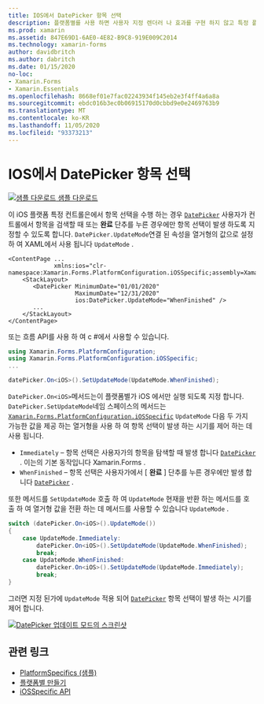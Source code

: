 ```yaml
---
title: IOS에서 DatePicker 항목 선택
description: 플랫폼별를 사용 하면 사용자 지정 렌더러 나 효과를 구현 하지 않고 특정 플랫폼 에서만 사용할 수 있는 기능을 사용할 수 있습니다. 이 문서에서는 DatePicker에서 항목 선택이 발생 하는 경우를 제어 하는 iOS 플랫폼별를 사용 하는 방법을 설명 합니다.
ms.prod: xamarin
ms.assetid: 847E69D1-6AE0-4E82-B9C8-919E009C2014
ms.technology: xamarin-forms
author: davidbritch
ms.author: dabritch
ms.date: 01/15/2020
no-loc:
- Xamarin.Forms
- Xamarin.Essentials
ms.openlocfilehash: 8668ef01e7fac02243934f145eb2e3f4ff4a6a8a
ms.sourcegitcommit: ebdc016b3ec0b06915170d0cbbd9e0e2469763b9
ms.translationtype: MT
ms.contentlocale: ko-KR
ms.lasthandoff: 11/05/2020
ms.locfileid: "93373213"
---
```

# <a name="datepicker-item-selection-on-ios"></a>IOS에서 DatePicker 항목 선택

[![샘플 다운로드](~/media/shared/download.png) 샘플 다운로드](/samples/xamarin/xamarin-forms-samples/userinterface-platformspecifics)

이 iOS 플랫폼 특정 컨트롤은에서 항목 선택을 수행 하는 경우 [`DatePicker`](xref:Xamarin.Forms.DatePicker) 사용자가 컨트롤에서 항목을 검색할 때 또는 **완료** 단추를 누른 경우에만 항목 선택이 발생 하도록 지정할 수 있도록 합니다. `DatePicker.UpdateMode`연결 된 속성을 열거형의 값으로 설정 하 여 XAML에서 사용 됩니다 `UpdateMode` .

```xaml
<ContentPage ...
             xmlns:ios="clr-namespace:Xamarin.Forms.PlatformConfiguration.iOSSpecific;assembly=Xamarin.Forms.Core">
    <StackLayout>
       <DatePicker MinimumDate="01/01/2020"
                   MaximumDate="12/31/2020"
                   ios:DatePicker.UpdateMode="WhenFinished" />
       ...
    </StackLayout>
</ContentPage>
```

또는 흐름 API를 사용 하 여 c #에서 사용할 수 있습니다.

```csharp
using Xamarin.Forms.PlatformConfiguration;
using Xamarin.Forms.PlatformConfiguration.iOSSpecific;
...

datePicker.On<iOS>().SetUpdateMode(UpdateMode.WhenFinished);
```

`DatePicker.On<iOS>`메서드는이 플랫폼별가 iOS 에서만 실행 되도록 지정 합니다. `DatePicker.SetUpdateMode`네임 스페이스의 메서드는 [`Xamarin.Forms.PlatformConfiguration.iOSSpecific`](xref:Xamarin.Forms.PlatformConfiguration.iOSSpecific) `UpdateMode` 다음 두 가지 가능한 값을 제공 하는 열거형을 사용 하 여 항목 선택이 발생 하는 시기를 제어 하는 데 사용 됩니다.

- `Immediately` – 항목 선택은 사용자가의 항목을 탐색할 때 발생 합니다 [`DatePicker`](xref:Xamarin.Forms.DatePicker) . 이는의 기본 동작입니다 Xamarin.Forms .
- `WhenFinished` – 항목 선택은 사용자가에서 [ **완료** ] 단추를 누른 경우에만 발생 합니다 [`DatePicker`](xref:Xamarin.Forms.DatePicker) .

또한 메서드를 `SetUpdateMode` 호출 하 여 `UpdateMode` 현재을 반환 하는 메서드를 호출 하 여 열거형 값을 전환 하는 데 메서드를 사용할 수 있습니다 `UpdateMode` .

```csharp
switch (datePicker.On<iOS>().UpdateMode())
{
    case UpdateMode.Immediately:
        datePicker.On<iOS>().SetUpdateMode(UpdateMode.WhenFinished);
        break;
    case UpdateMode.WhenFinished:
        datePicker.On<iOS>().SetUpdateMode(UpdateMode.Immediately);
        break;
}
```

그러면 지정 된가에 `UpdateMode` 적용 되어 [`DatePicker`](xref:Xamarin.Forms.DatePicker) 항목 선택이 발생 하는 시기를 제어 합니다.

[![DatePicker 업데이트 모드의 스크린샷](datepicker-selection-images/datepicker-updatemode.png "DatePicker UpdateMode Platform-Specific")](datepicker-selection-images/datepicker-updatemode-large.png#lightbox "DatePicker UpdateMode Platform-Specific")

## <a name="related-links"></a>관련 링크

- [PlatformSpecifics (샘플)](/samples/xamarin/xamarin-forms-samples/userinterface-platformspecifics)
- [플랫폼별 만들기](~/xamarin-forms/platform/platform-specifics/index.md#creating-platform-specifics)
- [iOSSpecific API](xref:Xamarin.Forms.PlatformConfiguration.iOSSpecific)